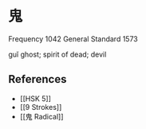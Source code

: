 # 鬼
Frequency 1042
General Standard 1573

guǐ
ghost; spirit of dead; devil

## References
- [[HSK 5]]
- [[9 Strokes]]
- [[鬼 Radical]]